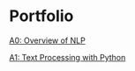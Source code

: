 # Portfolio

[A0: Overview of NLP](a0/Overview%20of%20NLP.md)

[A1: Text Processing with Python](a1/a1.md)
